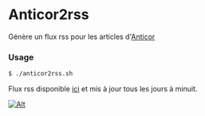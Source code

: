 # Anticor2rss
Génère un flux rss pour les articles d'[Anticor](https://www.anticor.org/articles/)

### Usage
```bash
$ ./anticor2rss.sh
```

Flux rss disponible [ici](https://www.remigarcia.xyz/rss/anticor.rss) et mis à jour tous les jours à minuit.

[![Alt](https://validator.w3.org/feed/images/valid-rss-rogers.png "Valid RSS")](#)
